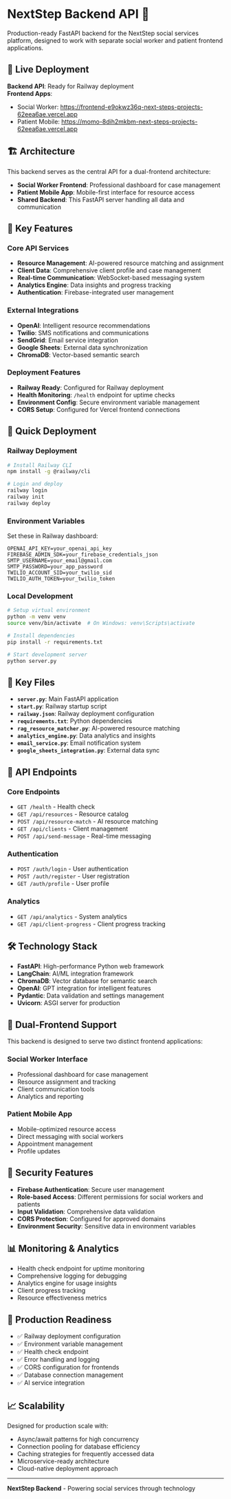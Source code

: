 # NextStep Backend API 🚀

Production-ready FastAPI backend for the NextStep social services platform, designed to work with separate social worker and patient frontend applications.

## 🌟 Live Deployment

**Backend API**: Ready for Railway deployment  
**Frontend Apps**:
- Social Worker: https://frontend-e9okwz36q-next-steps-projects-62eea6ae.vercel.app
- Patient Mobile: https://momo-8dih2mkbm-next-steps-projects-62eea6ae.vercel.app

## 🏗️ Architecture

This backend serves as the central API for a dual-frontend architecture:
- **Social Worker Frontend**: Professional dashboard for case management
- **Patient Mobile App**: Mobile-first interface for resource access
- **Shared Backend**: This FastAPI server handling all data and communication

## 🎯 Key Features

### Core API Services
- **Resource Management**: AI-powered resource matching and assignment
- **Client Data**: Comprehensive client profile and case management
- **Real-time Communication**: WebSocket-based messaging system
- **Analytics Engine**: Data insights and progress tracking
- **Authentication**: Firebase-integrated user management

### External Integrations
- **OpenAI**: Intelligent resource recommendations
- **Twilio**: SMS notifications and communications
- **SendGrid**: Email service integration
- **Google Sheets**: External data synchronization
- **ChromaDB**: Vector-based semantic search

### Deployment Features
- **Railway Ready**: Configured for Railway deployment
- **Health Monitoring**: `/health` endpoint for uptime checks
- **Environment Config**: Secure environment variable management
- **CORS Setup**: Configured for Vercel frontend connections

## 🚀 Quick Deployment

### Railway Deployment
```bash
# Install Railway CLI
npm install -g @railway/cli

# Login and deploy
railway login
railway init
railway deploy
```

### Environment Variables
Set these in Railway dashboard:
```env
OPENAI_API_KEY=your_openai_api_key
FIREBASE_ADMIN_SDK=your_firebase_credentials_json
SMTP_USERNAME=your_email@gmail.com
SMTP_PASSWORD=your_app_password
TWILIO_ACCOUNT_SID=your_twilio_sid
TWILIO_AUTH_TOKEN=your_twilio_token
```

### Local Development
```bash
# Setup virtual environment
python -m venv venv
source venv/bin/activate  # On Windows: venv\Scripts\activate

# Install dependencies
pip install -r requirements.txt

# Start development server
python server.py
```

## 📁 Key Files

- **`server.py`**: Main FastAPI application
- **`start.py`**: Railway startup script
- **`railway.json`**: Railway deployment configuration
- **`requirements.txt`**: Python dependencies
- **`rag_resource_matcher.py`**: AI-powered resource matching
- **`analytics_engine.py`**: Data analytics and insights
- **`email_service.py`**: Email notification system
- **`google_sheets_integration.py`**: External data sync

## 🔌 API Endpoints

### Core Endpoints
- `GET /health` - Health check
- `GET /api/resources` - Resource catalog
- `POST /api/resource-match` - AI resource matching
- `GET /api/clients` - Client management
- `POST /api/send-message` - Real-time messaging

### Authentication
- `POST /auth/login` - User authentication
- `POST /auth/register` - User registration
- `GET /auth/profile` - User profile

### Analytics
- `GET /api/analytics` - System analytics
- `GET /api/client-progress` - Client progress tracking

## 🛠️ Technology Stack

- **FastAPI**: High-performance Python web framework
- **LangChain**: AI/ML integration framework
- **ChromaDB**: Vector database for semantic search
- **OpenAI**: GPT integration for intelligent features
- **Pydantic**: Data validation and settings management
- **Uvicorn**: ASGI server for production

## 📱 Dual-Frontend Support

This backend is designed to serve two distinct frontend applications:

### Social Worker Interface
- Professional dashboard for case management
- Resource assignment and tracking
- Client communication tools
- Analytics and reporting

### Patient Mobile App
- Mobile-optimized resource access
- Direct messaging with social workers
- Appointment management
- Profile updates

## 🔐 Security Features

- **Firebase Authentication**: Secure user management
- **Role-based Access**: Different permissions for social workers and patients
- **Input Validation**: Comprehensive data validation
- **CORS Protection**: Configured for approved domains
- **Environment Security**: Sensitive data in environment variables

## 📊 Monitoring & Analytics

- Health check endpoint for uptime monitoring
- Comprehensive logging for debugging
- Analytics engine for usage insights
- Client progress tracking
- Resource effectiveness metrics

## 🚨 Production Readiness

- ✅ Railway deployment configuration
- ✅ Environment variable management
- ✅ Health check endpoint
- ✅ Error handling and logging
- ✅ CORS configuration for frontends
- ✅ Database connection management
- ✅ AI service integration

## 📈 Scalability

Designed for production scale with:
- Async/await patterns for high concurrency
- Connection pooling for database efficiency
- Caching strategies for frequently accessed data
- Microservice-ready architecture
- Cloud-native deployment approach

---

**NextStep Backend** - Powering social services through technology 